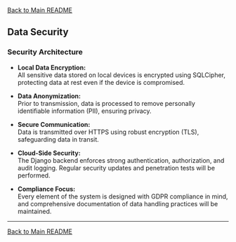 [Back to Main README](../README.md)


## Data Security

### Security Architecture

- **Local Data Encryption:**  
    All sensitive data stored on local devices is encrypted using SQLCipher, protecting data at rest even if the device is compromised.

- **Data Anonymization:**  
    Prior to transmission, data is processed to remove personally identifiable information (PII), ensuring privacy.

- **Secure Communication:**  
    Data is transmitted over HTTPS using robust encryption (TLS), safeguarding data in transit.

- **Cloud-Side Security:**  
    The Django backend enforces strong authentication, authorization, and audit logging. Regular security updates and penetration tests will be performed.

- **Compliance Focus:**  
    Every element of the system is designed with GDPR compliance in mind, and comprehensive documentation of data handling practices will be maintained.

---
[Back to Main README](../README.md)
